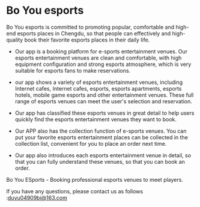 # Bo You esports

Bo You esports is committed to promoting popular, comfortable and high-end esports places in Chengdu, so that people can effectively and high-quality book their favorite esports places in their daily life.

- Our app is a booking platform for e-sports entertainment venues. Our esports entertainment venues are clean and comfortable, with high equipment configuration and strong esports atmosphere, which is very suitable for esports fans to make reservations.

- our app shows a variety of esports entertainment venues, including Internet cafes, Internet cafes, esports, esports apartments, esports hotels, mobile game esports and other entertainment venues. These full range of esports venues can meet the user's selection and reservation.

- Our app has classified these esports venues in great detail to help users quickly find the esports entertainment venues they want to book.

- Our APP also has the collection function of e-sports venues. You can put your favorite esports entertainment places can be collected in the collection list, convenient for you to place an order next time.

- Our app also introduces each esports entertainment venue in detail, so that you can fully understand these venues, so that you can book an order.

Bo You ESports - Booking professional esports venues to meet players.

If you have any questions, please contact us as follows :duyu04909bi@163.com
